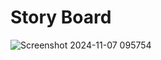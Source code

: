 # Story Board
![Screenshot 2024-11-07 095754](https://github.com/user-attachments/assets/5690c06a-a9bb-4d10-88fc-d32913727299)

